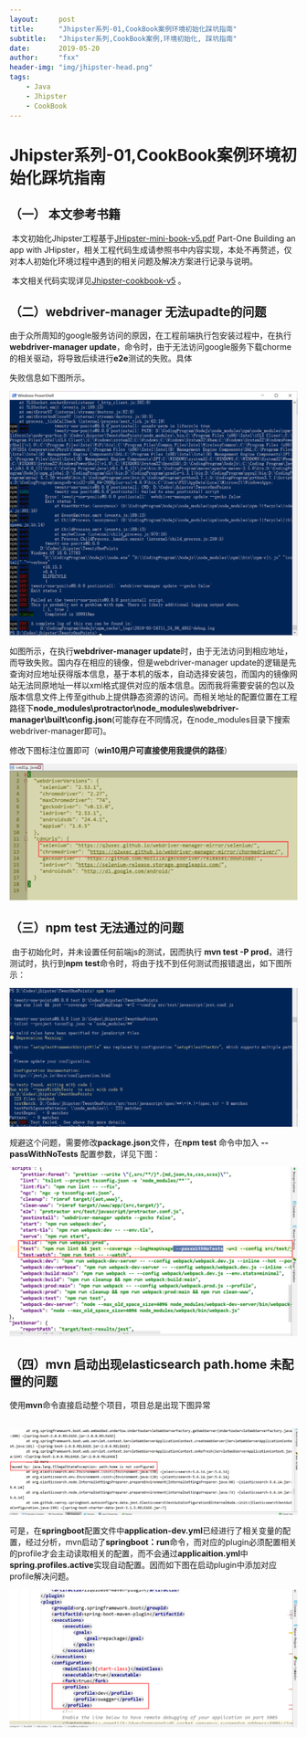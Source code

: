 ```yaml
---
layout:     post
title:      "Jhipster系列-01,CookBook案例环境初始化踩坑指南"
subtitle:   "Jhipster系列,CookBook案例,环境初始化, 踩坑指南"
date:       2019-05-20
author:     "fxx"
header-img: "img/jhipster-head.png"
tags:
    - Java
    - Jhipster
    - CookBook
---
```




# Jhipster系列-01,CookBook案例环境初始化踩坑指南

## （一） 本文参考书籍

​	本文初始化Jhipster工程基于[JHipster-mini-book-v5.pdf](<https://q2wxec.github.io/JHipster-mini-book-v5.pdf>)  Part-One  Building an app with JHipster，相关工程代码生成请参照书中内容实现，本处不再赘述，仅对本人初始化环境过程中遇到的相关问题及解决方案进行记录与说明。

​	本文相关代码实现详见[Jhipster-cookbook-v5](<https://github.com/q2wxec/Jhipster-cookbook-v5-study>) 。

## （二）webdriver-manager 无法upadte的问题

​	由于众所周知的google服务访问的原因，在工程前端执行包安装过程中，在执行**webdriver-manager update**，命令时，由于无法访问google服务下载chorme的相关驱动，将导致后续进行**e2e**测试的失败。具体

失败信息如下图所示。

![webdriver-er](/img/webdriver-er.png)

如图所示，在执行**webdriver-manager update**时，由于无法访问到相应地址，而导致失败。国内存在相应的镜像，但是webdriver-manager update的逻辑是先查询对应地址获得版本信息，基于本机的版本，自动选择安装包，而国内的镜像网站无法同原地址一样以xml格式提供对应的版本信息。因而我将需要安装的包以及版本信息文件上传至github上提供静态资源的访问。而相关地址的配置位置在工程路径下**node_modules\protractor\node_modules\webdriver-manager\built\config.json**(可能存在不同情况，在node_modules目录下搜索webdriver-manager即可)。

修改下图标注位置即可（**win10用户可直接使用我提供的路径**）

![config-webdriver](/img/config-webdriver.png)



## （三）npm test 无法通过的问题

​	由于初始化时，并未设置任何前端js的测试，因而执行 **mvn test -P prod**，进行测试时，执行到**npm test**命令时，将由于找不到任何测试而报错退出，如下图所示：

![npmtest-er](/img/npmtest-er.png)

规避这个问题，需要修改**package.json**文件，在**npm  test** 命令中加入 **--passWithNoTests** 配置参数，详见下图：

![pack-test-change](/img/pack-test-change.png)





## （四）mvn 启动出现elasticsearch path.home 未配置的问题

​		使用**mvn**命令直接启动整个项目，项目总是出现下图异常

​	![pack-test-change](/img/mvn-er.png)

​		可是，在**springboot**配置文件中**application-dev.yml**已经进行了相关变量的配置，经过分析，mvn启动了**springboot：run**命令，而对应的plugin必须配置相关的profile才会主动读取相关的配置，而不会通过**applicaition.yml**中**spring.profiles.active**实现自动配置。因而如下图在启动plugin中添加对应profile解决问题。

![mvn-solve](/img/mvn-solve.png)

